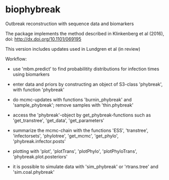 # biophybreak
Outbreak reconstruction with sequence data and biomarkers

The package implements the method described in Klinkenberg et al (2016), doi: http://dx.doi.org/10.1101/069195

This version includes updates used in Lundgren et al (in review)

Workflow:

* use 'mbm.predict' to find probabilitity distributions for infection times using biomarkers

* enter data and priors by constructing an object of S3-class 'phybreak', with function 'phybreak'

* do mcmc-updates with functions 'burnin_phybreak' and 'sample_phybreak'; remove samples with 'thin.phybreak'

* access the 'phybreak'-object by get_phybreak-functions such as 'get_transtree', 'get_data', 'get_parameters'

* summarize the mcmc-chain with the functions 'ESS', 'transtree', 'infectorsets', 'phylotree', 'get_mcmc', 'get_phylo', 
  'phybreak.infector.posts'

* plotting with 'plot', 'plotTrans', 'plotPhylo', 'plotPhyloTrans', 'phybreak.plot.posteriors'


* it is possible to simulate data with 'sim_phybreak' or 'rtrans.tree' and 'sim.coal.phybreak'
